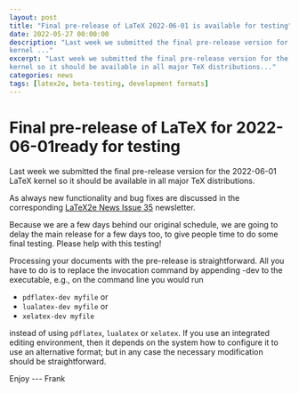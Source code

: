 ```yaml
---
layout: post
title: "Final pre-release of LaTeX 2022-06-01 is available for testing"
date: 2022-05-27 00:00:00
description: "Last week we submitted the final pre-release version for the 2022-06-01 LaTeX
kernel ..."
excerpt: "Last week we submitted the final pre-release version for the 2022-06-01 LaTeX
kernel so it should be available in all major TeX distributions..."
categories: news
tags: [latex2e, beta-testing, development formats]
---
```


# Final pre-release of LaTeX for 2022-06-01ready for testing

Last week we submitted the final pre-release version for the 2022-06-01 LaTeX
kernel so it should be available in all major TeX distributions.

As always new functionality and bug fixes are discussed in the
corresponding <a
href="{{site.baseurl}}/news/latex2e-news/ltnews35.pdf">LaTeX2e News
Issue 35</a> newsletter.

Because we are a few days behind our original schedule, we are going
to delay the main release for a few days too,  to give people
time to do some final testing. Please help with this testing!

Processing your documents with the pre-release is straightforward. All you have
to do is to replace the invocation command by appending -dev to the executable,
e.g., on the command line you would run

 - `pdflatex-dev myfile` or
 - `lualatex-dev myfile` or
 - `xelatex-dev myfile`

instead of using `pdflatex`, `lualatex` or `xelatex`. If you use an integrated
editing environment, then it depends on the system how to configure it to use an
alternative format; but in any case the necessary modification should be
straightforward.


Enjoy --- Frank


